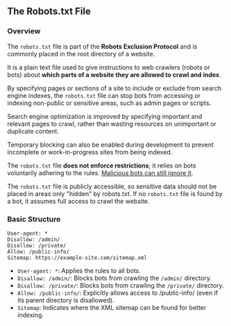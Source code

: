 ## The Robots.txt File

### Overview

The `robots.txt` file is part of the **Robots Exclusion Protocol** and is commonly placed in the root directory of a website.

 It is a plain text file used to give instructions to web crawlers (robots or bots) about **which parts of a website they are allowed to crawl and index**.

By specifying pages or sections of a site to include or exclude from search engine indexes, the `robots.txt` file can stop bots from accessing or indexing non-public or sensitive areas, such as admin pages or scripts.

Search engine optimization is improved by specifying important and relevant pages to crawl, rather than wasting resources on unimportant or duplicate content.

Temporary blocking can also be enabled during development to prevent incomplete or work-in-progress sites from being indexed.

The `robots.txt` file **does not enforce restrictions**; it relies on bots voluntarily adhering to the rules. <ins>Malicious bots can still ignore it</ins>.

The `robots.txt` file is publicly accessible, so sensitive data should not be placed in areas only "hidden" by robots.txt. If no `robots.txt` file is found by a bot, it assumes full access to crawl the website.

### Basic Structure

```
User-agent: *
Disallow: /admin/
Disallow: /private/
Allow: /public-info/
Sitemap: https://example-site.com/sitemap.xml
```
* `User-agent: *`: Applies the rules to all bots.
* `Disallow: /admin/`: Blocks bots from crawling the `/admin/` directory.
* `Disallow: /private/`: Blocks bots from crawling the `/private/` directory.
* `Allow: /public-info/`: Explicitly allows access to /public-info/ (even if its parent directory is disallowed).
* `Sitemap`: Indicates where the XML sitemap can be found for better indexing.
